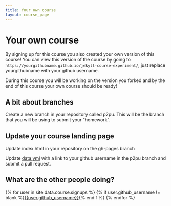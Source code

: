 ```yaml
---
title: Your own course
layout: course_page
---
```

# Your own course

By signing up for this course you also created your own version of this course! You can view this version of the course by going to `https://yourgithubname.github.io/jekyll-course-experiment/`, just replace yourgithubname with your github username.

During this course you will be working on the version you forked and by the end of this course your own course should be ready!

## A bit about branches

Create a new branch in your repository called p2pu. This will be the branch that you will be using to submit your "homework".

## Update your course landing page

Update index.html in your repository on the gh-pages branch

Update [data.yml]({{site.github.repository_url}}/edit/gh-pages/index.html) with a link to your github username in the p2pu branch and submit a pull request.

## What are the other people doing?

{% for user in site.data.course.signups %}
  {% if user.github_username != blank %}[{{user.github_username}}](http://{{user.github_username}}.github.io/jekyll-course-experiment/){% endif %}
{% endfor %}

